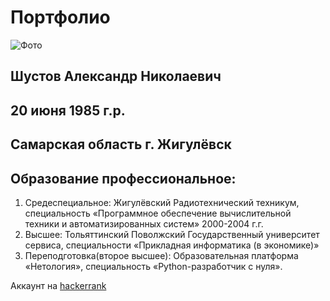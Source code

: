 # Портфолио
![Фото](https://cloud.mail.ru/public/6AhN/rSG7fNnNd)
## Шустов Александр Николаевич
## 20 июня 1985 г.р.
## Самарская область г. Жигулёвск

## Образование профессиональное:
   1. Средеспециальное: Жигулёвский Радиотехнический техникум, специальность «Программное обеспечение вычислительной техники и автоматизированных систем» 2000-2004 г.г.
   2. Высшее: Тольяттинский Поволжский Государственный университет сервиса, специальности «Прикладная информатика (в экономике)»
   3. Переподготовка(второе высшее): Образовательная платформа «Нетология», специальность «Python-разработчик с нуля».

Аккаунт на [hackerrank](https://www.hackerrank.com/shuraken999?hr_r=1)



